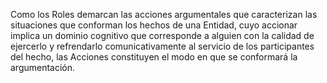 Como los Roles demarcan las acciones argumentales que caracterizan las situaciones que conforman los hechos de una Entidad, cuyo accionar implica un dominio cognitivo que corresponde a alguien con la calidad de ejercerlo y refrendarlo comunicativamente al servicio de los participantes del hecho, las Acciones constituyen el modo en que se conformará la argumentación. 
